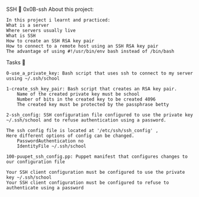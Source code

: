 SSH 📃 0x0B-ssh
About this project:

    In this project i learnt and practiced:
    What is a server
    Where servers usually live
    What is SSH
    How to create an SSH RSA key pair
    How to connect to a remote host using an SSH RSA key pair
    The advantage of using #!/usr/bin/env bash instead of /bin/bash

Tasks 📃

    0-use_a_private_key: Bash script that uses ssh to connect to my server ussing ~/.ssh/school

    1-create_ssh_key_pair: Bash script that creates an RSA key pair.
        Name of the created private key must be school
        Number of bits in the created key to be created 4096
        The created key must be protected by the passphrase betty

    2-ssh_config: SSH configuration file configured to use the private key ~/.ssh/school and to refuse authentication using a password.

    The ssh config file is located at '/etc/ssh/ssh_config' ,
    Here different options of config can be changed.
        PasswordAuthentication no
        IdentityFile ~/.ssh/school

    100-puupet_ssh_config.pp: Puppet manifest that configures changes to our configuration file

    Your SSH client configuration must be configured to use the private key ~/.ssh/school
    Your SSH client configuration must be configured to refuse to authenticate using a password
